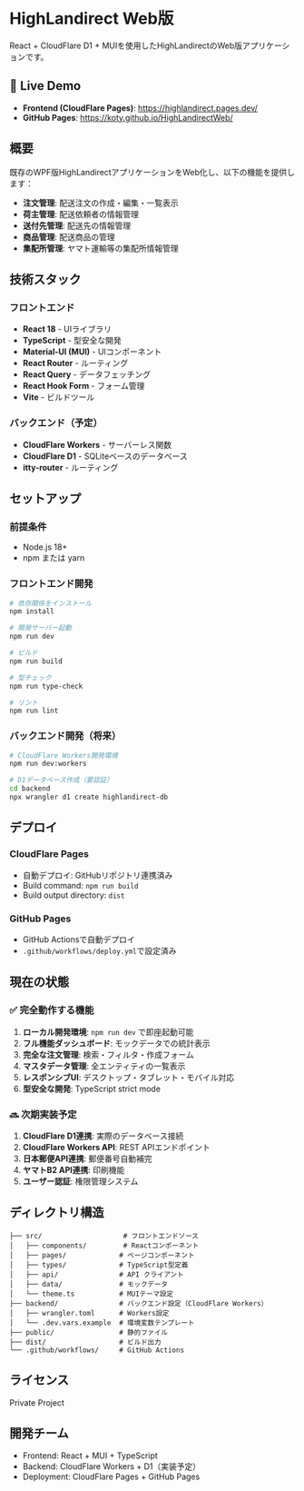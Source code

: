 # HighLandirect Web版

React + CloudFlare D1 + MUIを使用したHighLandirectのWeb版アプリケーションです。

## 🚀 Live Demo

- **Frontend (CloudFlare Pages)**: https://highlandirect.pages.dev/
- **GitHub Pages**: https://koty.github.io/HighLandirectWeb/

## 概要

既存のWPF版HighLandirectアプリケーションをWeb化し、以下の機能を提供します：

- **注文管理**: 配送注文の作成・編集・一覧表示
- **荷主管理**: 配送依頼者の情報管理
- **送付先管理**: 配送先の情報管理
- **商品管理**: 配送商品の管理
- **集配所管理**: ヤマト運輸等の集配所情報管理

## 技術スタック

### フロントエンド
- **React 18** - UIライブラリ
- **TypeScript** - 型安全な開発
- **Material-UI (MUI)** - UIコンポーネント
- **React Router** - ルーティング
- **React Query** - データフェッチング
- **React Hook Form** - フォーム管理
- **Vite** - ビルドツール

### バックエンド（予定）
- **CloudFlare Workers** - サーバーレス関数
- **CloudFlare D1** - SQLiteベースのデータベース
- **itty-router** - ルーティング

## セットアップ

### 前提条件
- Node.js 18+
- npm または yarn

### フロントエンド開発

```bash
# 依存関係をインストール
npm install

# 開発サーバー起動
npm run dev

# ビルド
npm run build

# 型チェック
npm run type-check

# リント
npm run lint
```

### バックエンド開発（将来）

```bash
# CloudFlare Workers開発環境
npm run dev:workers

# D1データベース作成（要認証）
cd backend
npx wrangler d1 create highlandirect-db
```

## デプロイ

### CloudFlare Pages
- 自動デプロイ: GitHubリポジトリ連携済み
- Build command: `npm run build`
- Build output directory: `dist`

### GitHub Pages
- GitHub Actionsで自動デプロイ
- `.github/workflows/deploy.yml`で設定済み

## 現在の状態

### ✅ 完全動作する機能
1. **ローカル開発環境**: `npm run dev` で即座起動可能
2. **フル機能ダッシュボード**: モックデータでの統計表示
3. **完全な注文管理**: 検索・フィルタ・作成フォーム
4. **マスタデータ管理**: 全エンティティの一覧表示
5. **レスポンシブUI**: デスクトップ・タブレット・モバイル対応
6. **型安全な開発**: TypeScript strict mode

### 🔜 次期実装予定
1. **CloudFlare D1連携**: 実際のデータベース接続
2. **CloudFlare Workers API**: REST APIエンドポイント
3. **日本郵便API連携**: 郵便番号自動補完
4. **ヤマトB2 API連携**: 印刷機能
5. **ユーザー認証**: 権限管理システム

## ディレクトリ構造

```
├── src/                    # フロントエンドソース
│   ├── components/         # Reactコンポーネント
│   ├── pages/             # ページコンポーネント
│   ├── types/             # TypeScript型定義
│   ├── api/               # API クライアント
│   ├── data/              # モックデータ
│   └── theme.ts           # MUIテーマ設定
├── backend/               # バックエンド設定（CloudFlare Workers）
│   ├── wrangler.toml      # Workers設定
│   └── .dev.vars.example  # 環境変数テンプレート
├── public/                # 静的ファイル
├── dist/                  # ビルド出力
└── .github/workflows/     # GitHub Actions
```

## ライセンス

Private Project

## 開発チーム

- Frontend: React + MUI + TypeScript
- Backend: CloudFlare Workers + D1（実装予定）
- Deployment: CloudFlare Pages + GitHub Pages